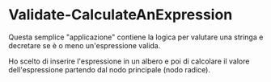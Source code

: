 # Validate-CalculateAnExpression

Questa semplice "applicazione" contiene la logica per valutare una stringa e decretare se è o meno un'espressione valida.

Ho scelto di inserire l'espressione in un albero e poi di calcolare il valore dell'espressione partendo dal nodo principale (nodo radice).
